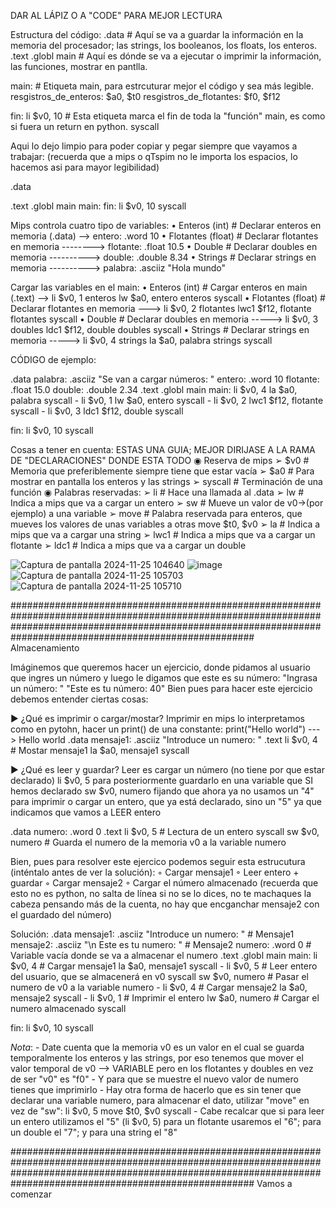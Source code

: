 DAR AL LÁPIZ O A "CODE" PARA MEJOR LECTURA

Estructura del código:
.data
    # Aquí se va a guardar la información en la memoria del procesador; las strings, los booleanos, los floats, los enteros.
.text
.globl main
    # Aquí es dónde se va a ejecutar o imprimir la información, las funciones, mostrar en pantlla.

main: # Etiqueta main, para estrcuturar mejor el código y sea más legible.
resgistros_de_enteros: $a0, $t0
resgistros_de_flotantes: $f0, $f12

fin: li $v0, 10  # Esta etiqueta marca el fin de toda la "función" main, es como si fuera un return en python.
     syscall

Aqui lo dejo limpio para poder copiar y pegar siempre que vayamos a trabajar:  (recuerda que a mips o qTspim no le importa los espacios, lo hacemos asi para mayor legibilidad)

.data

.text
.globl main
main:
fin: li $v0, 10
     syscall


Mips controla cuatro tipo de variables:
      • Enteros (int)        # Declarar enteros en memoria (.data) --> entero:  .word 10
      • Flotantes (float)    # Declarar flotantes en memoria --------> flotante: .float 10.5
      • Double               # Declarar doubles en memoria ----------> double:   .double 8.34
      • Strings              # Declarar strings en memoria ----------> palabra:  .asciiz "Hola mundo"


Cargar las variables en el main:
      • Enteros (int)        # Cargar enteros en main (.text) --> li $v0, 1
        enteros                                                   lw $a0, entero
        enteros                                                   syscall
      • Flotantes (float)    # Declarar flotantes en memoria ---> li $v0, 2
        flotantes                                                 lwc1 $f12, flotante 
        flotantes                                                 syscall
      • Double               # Declarar doubles en memoria -----> li $v0, 3
        doubles                                                   ldc1 $f12, double
        doubles                                                   syscall
      • Strings              # Declarar strings en memoria -----> li $v0, 4
        strings                                                   la $a0, palabra
        strings                                                   syscall

CÓDIGO de ejemplo:

.data
  palabra: .asciiz "Se van a cargar números: "
  entero: .word 10
  flotante: .float 15.0
  double: .double 2.34
.text
.globl main
    main:
          li $v0, 4
          la $a0, palabra
          syscall
          -
          li $v0, 1
          lw $a0, entero
          syscall
          -
          li $v0, 2
          lwc1 $f12, flotante
          syscall
          -
          li $v0, 3
          ldc1 $f12, double
          syscall
          
fin: li $v0, 10
     syscall



Cosas a tener en cuenta: ESTAS UNA GUIA; MEJOR DIRIJASE A LA RAMA DE "DECLARACIONES" DONDE ESTA TODO 
   ◉ Reserva de mips
      ➢ $v0         # Memoria que preferiblemente siempre tiene que estar vacía
      ➢ $a0         # Para mostrar en pantalla los enteros y las strings
      ➢ syscall     # Terminación de una función 
   ◉ Palabras reservadas: 
      ➢ li          # Hace una llamada al .data
      ➢ lw          # Indica a mips que va a cargar un entero
      ➢ sw	     # Mueve un valor de v0->(por ejemplo) a una variable
      ➢ move	     # Palabra reservada para enteros, que mueves los valores de unas variables a otras move $t0, $v0
      ➢ la          # Indica a mips que va a cargar una string
      ➢ lwc1        # Indica a mips que va a cargar un flotante
      ➢ ldc1        # Indica a mips que va a cargar un double

![Captura de pantalla 2024-11-25 104640](https://github.com/user-attachments/assets/0d9df29a-5224-499a-8349-0b6e177f918a)
![image](https://github.com/user-attachments/assets/b65e0ad2-fc2f-499a-bac1-14e905ade35c)
![Captura de pantalla 2024-11-25 105703](https://github.com/user-attachments/assets/10543ca5-84fd-4473-8d6a-c2f0b634dace)
![Captura de pantalla 2024-11-25 105710](https://github.com/user-attachments/assets/f7365592-01ae-4fb6-9290-04f03281b8f3)

####################################################################################################################################################################################################################
Almacenamiento

Imáginemos que queremos hacer un ejercicio, donde pidamos al usuario que ingres un número y luego le digamos que este es su número:
"Ingrasa un número: "
"Este es tu número: 40"
Bien pues para hacer este ejercicio debemos entender ciertas cosas:

▶ ¿Qué es imprimir o cargar/mostar?
Imprimir en mips lo interpretamos como en pytohn, hacer un print() de una constante: print("Hello world") ---> Hello world
.data
mensaje1: .asciiz "Introduce un numero: "
.text
    li $v0, 4         # Mostar mensaje1
	la $a0, mensaje1
	syscall

▶ ¿Qué es leer y guardar?
Leer es cargar un número (no tiene por que estar declarado) li $v0, 5 para posteriormente guardarlo en una variable que SI hemos declarado sw $v0, numero
fijando que ahora ya no usamos un "4" para imprimir o cargar un entero, que ya está declarado, sino un "5" ya que indicamos que vamos a LEER entero

.data
    	numero: .word 0
.text
        li $v0, 5        # Lectura de un entero
        syscall
        sw $v0, numero    # Guarda el numero de la memoria v0 a la variable numero

Bien, pues para resolver este ejercico podemos seguir esta estrucutura (inténtalo antes de ver la solución):
    ◦ Cargar mensaje1
    ◦ Leer entero + guardar
    ◦ Cargar mensaje2
    ◦ Cargar el número almacenado (recuerda que esto no es python, no salta de línea si no se lo dices, no te machaques la cabeza pensando más de la cuenta, no hay que 
    encganchar mensaje2 con el guardado del número)

Solución:
.data
	mensaje1: .asciiz "Introduce un numero: " 	# Mensaje1
	mensaje2: .asciiz "\n Este es tu numero: "	# Mensaje2
	numero: .word 0					# Variable vacía donde se va a almacenar el numero
.text
.globl main
    main:
	li $v0, 4         # Cargar mensaje1
	la $a0, mensaje1
	syscall
    - 
	li $v0, 5         # Leer entero del usuario, que se almacenerá en v0
	syscall
	sw $v0, numero    # Pasar el numero de v0 a la variable numero
    -
	li $v0, 4	  # Cargar mensaje2
	la $a0, mensaje2
	syscall
    -
	li $v0, 1	# Imprimir el entero
	lw $a0, numero	# Cargar el numero almacenado
	syscall
	
          
fin: li $v0, 10
     syscall

*Nota*: - Date cuenta que la memoria v0 es un valor en el cual se guarda temporalmente los enteros y las strings, por eso tenemos que mover el valor temporal de v0 --> VARIABLE
		pero en los flotantes y doubles en vez de ser "v0" es "f0"
        - Y para que se muestre el nuevo valor de numero tienes que imprimirlo
	- Hay otra forma de hacerlo que es sin tener que declarar una variable numero, para almacenar el dato, utilizar "move" en vez de "sw": 
 		li $v0, 5
   		move $t0, $v0
     		syscall
        - Cabe recalcar que si para leer un entero utilizamos el "5" (li $v0, 5) para un flotante usaremos el "6"; para un double el "7"; y para una string el "8"

 ####################################################################################################################################################################################################################
Vamos a comenzar
